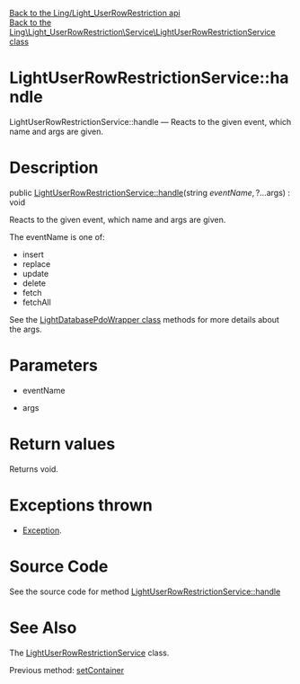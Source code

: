 [Back to the Ling/Light_UserRowRestriction api](https://github.com/lingtalfi/Light_UserRowRestriction/blob/master/doc/api/Ling/Light_UserRowRestriction.md)<br>
[Back to the Ling\Light_UserRowRestriction\Service\LightUserRowRestrictionService class](https://github.com/lingtalfi/Light_UserRowRestriction/blob/master/doc/api/Ling/Light_UserRowRestriction/Service/LightUserRowRestrictionService.md)


LightUserRowRestrictionService::handle
================



LightUserRowRestrictionService::handle — Reacts to the given event, which name and args are given.




Description
================


public [LightUserRowRestrictionService::handle](https://github.com/lingtalfi/Light_UserRowRestriction/blob/master/doc/api/Ling/Light_UserRowRestriction/Service/LightUserRowRestrictionService/handle.md)(string $eventName, ?...$args) : void




Reacts to the given event, which name and args are given.

The eventName is one of:

- insert
- replace
- update
- delete
- fetch
- fetchAll

See the [LightDatabasePdoWrapper class](https://github.com/lingtalfi/Light_Database/blob/master/doc/api/Ling/Light_Database/LightDatabasePdoWrapper.md) methods for more details about the args.




Parameters
================


- eventName

    

- args

    


Return values
================

Returns void.


Exceptions thrown
================

- [Exception](http://php.net/manual/en/class.exception.php).&nbsp;







Source Code
===========
See the source code for method [LightUserRowRestrictionService::handle](https://github.com/lingtalfi/Light_UserRowRestriction/blob/master/Service/LightUserRowRestrictionService.php#L79-L137)


See Also
================

The [LightUserRowRestrictionService](https://github.com/lingtalfi/Light_UserRowRestriction/blob/master/doc/api/Ling/Light_UserRowRestriction/Service/LightUserRowRestrictionService.md) class.

Previous method: [setContainer](https://github.com/lingtalfi/Light_UserRowRestriction/blob/master/doc/api/Ling/Light_UserRowRestriction/Service/LightUserRowRestrictionService/setContainer.md)<br>

